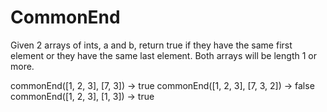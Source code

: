 # CommonEnd


Given 2 arrays of ints, a and b, return true if they have the same first element or they have the same last element. Both arrays will be length 1 or more.


commonEnd([1, 2, 3], [7, 3]) → true
commonEnd([1, 2, 3], [7, 3, 2]) → false
commonEnd([1, 2, 3], [1, 3]) → true